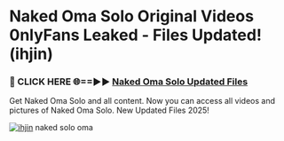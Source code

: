 # Naked Oma Solo Original Videos 0nlyFans Leaked - Files Updated! (ihjin)

<h3>🔴 CLICK HERE 🌐==►► <a href="https://tinyurl.com/up5wt9bj" rel="nofollow">Naked Oma Solo Updated Files</a></h3>

Get Naked Oma Solo and all content. Now you can access all videos and pictures of Naked Oma Solo. New Updated Files 2025!

[![ihjin](https://i.imgur.com/ABiUzMV.gif)](https://tinyurl.com/up5wt9bj)
naked solo oma